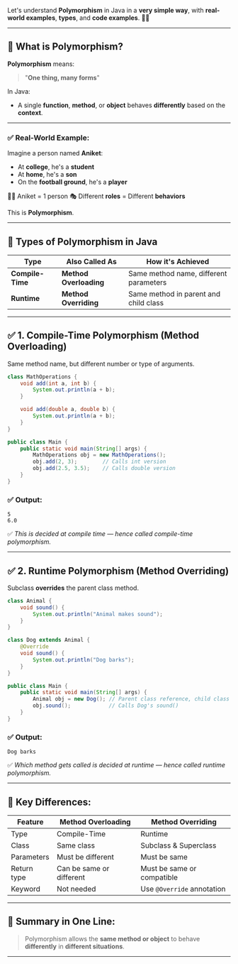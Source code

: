 Let's understand **Polymorphism** in Java in a **very simple way**, with **real-world examples**, **types**, and **code examples**. 🧠💡

---

## 🔷 What is Polymorphism?

**Polymorphism** means:

> "**One thing, many forms**"

In Java:

* A single **function**, **method**, or **object** behaves **differently** based on the **context**.

---

### ✅ Real-World Example:

Imagine a person named **Aniket**:

* At **college**, he's a **student**
* At **home**, he's a **son**
* On the **football ground**, he's a **player**

🧍‍♂️ Aniket = 1 person
🎭 Different **roles** = Different **behaviors**

This is **Polymorphism**.

---

## 🔷 Types of Polymorphism in Java

| Type             | Also Called As         | How it's Achieved                      |
| ---------------- | ---------------------- | -------------------------------------- |
| **Compile-Time** | **Method Overloading** | Same method name, different parameters |
| **Runtime**      | **Method Overriding**  | Same method in parent and child class  |

---

## ✅ 1. Compile-Time Polymorphism (Method Overloading)

Same method name, but different number or type of arguments.

```java
class MathOperations {
    void add(int a, int b) {
        System.out.println(a + b);
    }

    void add(double a, double b) {
        System.out.println(a + b);
    }
}

public class Main {
    public static void main(String[] args) {
        MathOperations obj = new MathOperations();
        obj.add(2, 3);        // Calls int version
        obj.add(2.5, 3.5);    // Calls double version
    }
}
```

### ✅ Output:

```
5
6.0
```

✅ *This is decided at compile time — hence called compile-time polymorphism.*

---

## ✅ 2. Runtime Polymorphism (Method Overriding)

Subclass **overrides** the parent class method.

```java
class Animal {
    void sound() {
        System.out.println("Animal makes sound");
    }
}

class Dog extends Animal {
    @Override
    void sound() {
        System.out.println("Dog barks");
    }
}

public class Main {
    public static void main(String[] args) {
        Animal obj = new Dog(); // Parent class reference, child class object
        obj.sound();            // Calls Dog's sound()
    }
}
```

### ✅ Output:

```
Dog barks
```

✅ *Which method gets called is decided at runtime — hence called runtime polymorphism.*

---

## 🔸 Key Differences:

| Feature     | Method Overloading       | Method Overriding          |
| ----------- | ------------------------ | -------------------------- |
| Type        | Compile-Time             | Runtime                    |
| Class       | Same class               | Subclass & Superclass      |
| Parameters  | Must be different        | Must be same               |
| Return type | Can be same or different | Must be same or compatible |
| Keyword     | Not needed               | Use `@Override` annotation |

---

## 🔸 Summary in One Line:

> Polymorphism allows the **same method or object** to behave **differently** in **different situations**.

---

